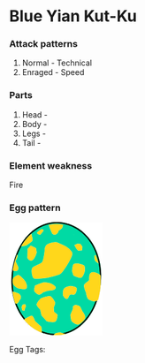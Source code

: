 # Blue Yian Kut-Ku

### Attack patterns
1. Normal - Technical
2. Enraged - Speed

### Parts
1. Head - 
2. Body - 
3. Legs - 
4. Tail - 

### Element weakness
Fire 

### Egg pattern
![image info](../assets/blue_yian_kut-ku.png)

Egg Tags: 